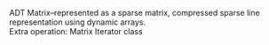 ADT Matrix–represented as a sparse matrix, compressed sparse line representation using dynamic arrays.<br>
Extra operation: Matrix Iterator class
